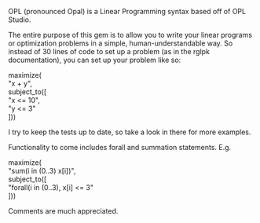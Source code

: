 OPL (pronounced Opal) is a Linear Programming syntax based off of OPL Studio.

The entire purpose of this gem is to allow you to write your linear programs or optimization problems in a simple, human-understandable way. So instead of 30 lines of code to set up a problem (as in the rglpk documentation), you can set up your problem like so:

maximize(  
  "x + y",  
subject_to([  
  "x <= 10",  
  "y <= 3"  
]))

I try to keep the tests up to date, so take a look in there for more examples.

Functionality to come includes forall and summation statements. E.g.

maximize(  
  "sum(i in (0..3) x[i])",  
subject_to([  
  "forall(i in (0..3), x[i] <= 3"  
]))

Comments are much appreciated.
